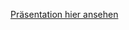 [Präsentation hier ansehen](https://htmlpreview.github.io/?https://github.com/sevang/gruppe5/blob/master/einzelpr/lunitz_n/Geolocation_Lunitz.html)
